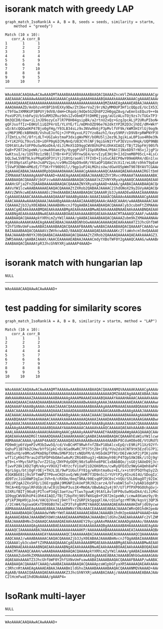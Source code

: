 # isorank match with greedy LAP

    graph_match_IsoRank(A = A, B = B, seeds = seeds, similarity = startm, 
        method = "greedy")
    
    Match (10 x 10):
       corr_A corr_B
    1       1      1
    2       2      2
    3       3      3
    4       4      4
    5       5      9
    6       6      6
    7       7     10
    8       8      8
    9       9      5
    10     10      7

---

    WAoAAAACAAQAAwACAwAAAQMTAAAABAAAABAAAAABAAQACQAAAAZncmVlZHkAAAANAAAACgAA
    AAEAAAACAAAAAwAAAAQAAAAGAAAACgAAAAgAAAAHAAAABQAAAAkAAAAKAAAACgAAAAEAAAAB
    AAAAAQAAAAEAAAAAAAAAAAAAAAAAAAAAAAAAAAAAAAAAAQMZAAAEAgAAAAEABAAJAAAAAXgA
    AAAOAAAAZD/AnbhzvHtBP1bVEXXy9Dw/ZtI6erVaZj9rzN2yMMOUP3Hf1cQQpzE/UcIX532Q
    cT9fGwJXMRKUP3BPUYj9dV8/dmH+CRqobj9dQe5G2Qh8P22H0gqZAvg/wEmnSsEQuz9++bWf
    PoxUP2FLtnbFwjU/bSuRM3ZRuz9ds1ZvObmEP3tDHMEjypg/aU1zALuTOj9zs7cTUGxTP3fx
    0m3QCD0/daw+iL1nJD9ozyCo7lR7P8H04gsipBk/a2rtnU2xQz+GzgJpcALjP2URuPIboN4/
    gQFJsoffIz+E0KUl1iQZP4rUI/YLVYE/fi/mDMnOZD96e762dktYP2R2D3cjhDI/dM+WkYYX
    vD/AtcQQGwUKP47Bjo0gFHg/Y93LB34sLz9vJNVw9k6jP3pMvlfVF9k/kWM3H1YlGj9og9ui
    ujM6P3MEckBRHd8/VshuEJofGj+JYPYKyxoLP27YzoBazhI/kxyS9RP/cD9VBrpRWPNYP3kV
    J7ZmtLs/hC/8frLdLT+UGIakstmaP3dxigWxPNY/bORU5lj2ez9L3gikLaL0P1uo4R0e39w/
    Z+YiK2FGLT9svSJ8+iOFP0g6ICMyNnQ/U83CYhlNFj9qiGnN1YfvP3EVznv9Hqk/UQP9NBLK
    tD9tAtLAvlUFP0uSw9GoDk4/diJiMnXS1D9qgCWV8UhUP4iOhK4IAQI/TBjT2bpFHj90SfWX
    Gq8+P2072m1peWk/icmwA9Xamz9y/0yggPikP1IGpURXRm4/P8AtI1Nx6D97rNSvjJjgP1Ac
    GwKtsuI/e/1O5T0z1z9BjlIYBr4+P1CV0YnwSE4/ervIzyE3Hj9+IJd2nmM8P05cL+4LsCo/
    bQLSwL5VBT9LksPRqA5OP3YiYjJ10tQ/aoAllfFIVD+IjoSuCAECP0wY09m6RR4/dEn1lxqv
    Pj9tO9ptaXlpP4nJsAPV2ps/cv9MoID4pD9x6R/Y6SaOP1QAkCVcXiI/eLU0/s9hkT9pEoKq
    l5VwP3ENWn4M6zE/Tf5KrFY90D91l//9gp1uP24LMGhisUw/dGwVO5pWmT907BYAVTCGAAAE
    AgAAAAEABAAJAAAAA0RpbQAAAA0AAAACAAAACgAAAAoAAAQCAAAAAQAEAAkAAAAIRGltbmFt
    ZXMAAAATAAAAAgAAAP4AAAD+AAAEAgAAAAEABAAJAAAAB2ZhY3RvcnMAAAATAAAAAAAABAIA
    AAABAAQACQAAAAVjbGFzcwAAAhAAAAABAAQACQAAAAlkZ2VNYXRyaXgAAAQCAAAAAQAEAAkA
    AAAHcGFja2FnZQAAABAAAAABAAQACQAAAAZNYXRyaXgAAAD+AAAA/gAABAIAAAABAAQACQAA
    AAVuYW1lcwAAABAAAAAEAAQACQAAAAZtZXRob2QABAAJAAAAC21hdGNoX29yZGVyAAQACQAA
    AAVzZWVkcwAEAAkAAAAEc29mdAAABAIAAAABAAQACQAAAARjb3JyAAADEwAAAAIAAAANAAAA
    CgAAAAEAAAACAAAAAwAAAAQAAAAFAAAABgAAAAcAAAAIAAAACQAAAAoAAAANAAAACgAAAAEA
    AAACAAAAAwAAAAQAAAAJAAAABgAAAAoAAAAIAAAABQAAAAcAAAQCAAAH/wAAABAAAAACAAQA
    CQAAAAZjb3JyX0EABAAJAAAABmNvcnJfQgAABAIAAAABAAQACQAAAAlyb3cubmFtZXMAAAAQ
    AAAACgAEAAkAAAABMQAEAAkAAAABMgAEAAkAAAABMwAEAAkAAAABNAAEAAkAAAABNQAEAAkA
    AAABNgAEAAkAAAABNwAEAAkAAAABOAAEAAkAAAABOQAEAAkAAAACMTAAAAQCAAAF/wAAABAA
    AAABAAQACQAAAApkYXRhLmZyYW1lAAAA/gAABAIAAAABAAQACQAAAAZubm9kZXMAAAANAAAA
    AgAAAAoAAAAKAAAEAgAAAAEABAAJAAAABGNhbGwAAAAGAAAAAQAEAAkAAAATZ3JhcGhfbWF0
    Y2hfSXNvUmFuawAABAIAAAABAAQACQAAAAFBAAAN/wAABAIAAAABAAQACQAAAAFCAAAO/wAA
    BAIAAAABAAQACQAAAAVzZWVkcwAAD/8AAAQCAAAAAQAEAAkAAAAKc2ltaWxhcml0eQAAAAEA
    BAAJAAAABnN0YXJ0bQAABAIAAAABAAQACQAAAAZtZXRob2QAAAAQAAAAAQAEAAkAAAAGZ3Jl
    ZWR5AAAA/gAABAIAAAX/AAACEAAAAAEABAAJAAAACmdyYXBoTWF0Y2gAAAQCAAAG/wAAABAA
    AAABAAQACQAAAAtpR3JhcGhNYXRjaAAAAP4AAAD+

# isorank match with hungarian lap

    NULL

---

    WAoAAAACAAQAAwACAwAAAAD+

# test padding for similarity scores

    graph_match_IsoRank(A = A, B = B, similarity = startm, method = "LAP")
    
    Match (10 x 10):
       corr_A corr_B
    1       1      1
    2       2      2
    3       3      3
    4       4      4
    5       5      7
    6       6      6
    7       7      9
    8       8      8
    9       9      5
    10     10     10

---

    WAoAAAACAAQAAwACAwAAAQMTAAAAAwAAABAAAAABAAQACQAAAANMQVAAAAAKAAAACgAAAAAA
    AAAAAAAAAAAAAAAAAAAAAAAAAAAAAAAAAAAAAAAAAAAAAAAAAQMZAAAEAgAAAAEABAAJAAAA
    AWkAAAANAAAAZAAAAAAAAAABAAAAAgAAAAMAAAAEAAAABQAAAAYAAAAHAAAACAAAAAkAAAAA
    AAAAAQAAAAIAAAADAAAABAAAAAUAAAAGAAAABwAAAAgAAAAJAAAAAAAAAAEAAAACAAAAAwAA
    AAQAAAAFAAAABgAAAAcAAAAIAAAACQAAAAAAAAABAAAAAgAAAAMAAAAEAAAABQAAAAYAAAAH
    AAAACAAAAAkAAAAAAAAAAQAAAAIAAAADAAAABAAAAAUAAAAGAAAABwAAAAgAAAAJAAAAAAAA
    AAEAAAACAAAAAwAAAAQAAAAFAAAABgAAAAcAAAAIAAAACQAAAAAAAAABAAAAAgAAAAMAAAAE
    AAAABQAAAAYAAAAHAAAACAAAAAkAAAAAAAAAAQAAAAIAAAADAAAABAAAAAUAAAAGAAAABwAA
    AAgAAAAJAAAAAAAAAAEAAAACAAAAAwAAAAQAAAAFAAAABgAAAAcAAAAIAAAACQAAAAAAAAAB
    AAAAAgAAAAMAAAAEAAAABQAAAAYAAAAHAAAACAAAAAkAAAQCAAAAAQAEAAkAAAABcAAAAA0A
    AAALAAAAAAAAAAoAAAAUAAAAHgAAACgAAAAyAAAAPAAAAEYAAABQAAAAWgAAAGQAAAQCAAAA
    AQAEAAkAAAADRGltAAAADQAAAAIAAAAKAAAACgAABAIAAAABAAQACQAAAAhEaW1uYW1lcwAA
    ABMAAAACAAAA/gAAAP4AAAQCAAAAAQAEAAkAAAABeAAAAA4AAABkP8CduHO8e0E/VtURdfL0
    PD9m0jp6tVpmP2vM3bIww5Q/cd/VxBCnMT9RwhfnfZBxP18bAlcxEpQ/cE9RiP11Xz92Yf4J
    GqhuP11B7kbZCHw/bYfSCpkC+D/ASadKwRC7P375tZ8+jFQ/YUu2dsXCNT9tK5EzdlG7P12z
    Vm85uYQ/e0McwSPKmD9pTXMAu5M6P3OztxNQbFM/d/HSbdAIPT91rD6IvWckP2jPIKjuVHs/
    wfTiCyKkGT9rau2dTbFDP4bOAmlwAuM/ZRG48hug3j+BAUmyh98jP4TQpSXWJBk/itQj9gtV
    gT9+L+YMyc5kP3p7vrZ2S1g/ZHYPdyOEMj90z5aRhhe8P8C1xBAbBQo/jsGOjSAUeD9j3csH
    fiwvP28k1XD2TqM/eky+V9UX2T+RYzcfViUaP2iD26K6Mzo/cwRyQFEd3z9WyG4Qmh8aP4lg
    9grLGgs/btjOgFrOEj+THJL1E/9wP1UGulFY81g/eRUntma0uz+EL/x+st0tP5QYhqSy2Zo/
    d3GKBbE81j9s5FTmWPZ7P0veCKQtovQ/W6jhHR7f3D9n5iIrYUYtP2y9Inz6I4U/SDogIzI2
    dD9TzcJiGU0WP2qIac3Vh+8/cRXOe/0eqT9RA/00Esq0P20C0sC+VQU/S5LD0agOTj92ImIy
    ddLUP2qAJZXxSFQ/iI6ErggBAj9MGNPZukUeP3RJ9Zcarz4/bTvabWl5aT+JybAD1dqbP3L/
    TKCA+KQ/UgalRFdGbj8/wC0jU3HoP3us1K+MmOA/UBwbAq2y4j97/U7lPTPXP0GOUhgGvj4/
    UJXRifBITj96u8jPITceP34gl3aeYzw/Tlwv7guwKj9tAtLAvlUFP0uSw9GoDk4/diJiMnXS
    1D9qgCWV8UhUP4iOhK4IAQI/TBjT2bpFHj90SfWXGq8+P2072m1peWk/icmwA9Xamz9y/0yg
    gPikP3HpH9jpJo4/VACQJVxeIj94tTT+z2GRP2kSgqqXlXA/cQ1afgzrMT9N/kqsVj3QP3WX
    //2CnW4/bgswaGKxTD90bBU7mlaZP3TsFgBVMIYAAAQCAAAAAQAEAAkAAAAHZmFjdG9ycwAA
    ABMAAAAAAAAEAgAAAAEABAAJAAAABWNsYXNzAAACEAAAAAEABAAJAAAACWRnQ01hdHJpeAAA
    BAIAAAABAAQACQAAAAdwYWNrYWdlAAAAEAAAAAEABAAJAAAABk1hdHJpeAAAAP4AAAD+AAAE
    AgAAAAEABAAJAAAABW5hbWVzAAAAEAAAAAMABAAJAAAABm1ldGhvZAAEAAkAAAAFc2VlZHMA
    BAAJAAAABHNvZnQAAAQCAAAAAQAEAAkAAAAEY29ycgAAAxMAAAACAAAADgAAAAo/8AAAAAAA
    AEAAAAAAAAAAQAgAAAAAAABAEAAAAAAAAEAUAAAAAAAAQBgAAAAAAABAHAAAAAAAAEAgAAAA
    AAAAQCIAAAAAAABAJAAAAAAAAAAAAA4AAAAKP/AAAAAAAABAAAAAAAAAAEAIAAAAAAAAQBAA
    AAAAAABAHAAAAAAAAEAYAAAAAAAAQCIAAAAAAABAIAAAAAAAAEAUAAAAAAAAQCQAAAAAAAAA
    AAQCAAAJ/wAAABAAAAACAAQACQAAAAZjb3JyX0EABAAJAAAABmNvcnJfQgAABAIAAAABAAQA
    CQAAAAlyb3cubmFtZXMAAAAQAAAACgAEAAkAAAABMQAEAAkAAAABMgAEAAkAAAABMwAEAAkA
    AAABNAAEAAkAAAABNQAEAAkAAAABNgAEAAkAAAABNwAEAAkAAAABOAAEAAkAAAABOQAEAAkA
    AAACMTAAAAQCAAAH/wAAABAAAAABAAQACQAAAApkYXRhLmZyYW1lAAAA/gAABAIAAAABAAQA
    CQAAAAZubm9kZXMAAAANAAAAAgAAAAoAAAAKAAAEAgAAAAEABAAJAAAABGNhbGwAAAAGAAAA
    AQAEAAkAAAATZ3JhcGhfbWF0Y2hfSXNvUmFuawAABAIAAAABAAQACQAAAAFBAAAP/wAABAIA
    AAABAAQACQAAAAFCAAAQ/wAABAIAAAABAAQACQAAAApzaW1pbGFyaXR5AAAAAQAEAAkAAAAG
    c3RhcnRtAAAEAgAAAAEABAAJAAAABm1ldGhvZAAAABAAAAABAAQACQAAAANMQVAAAAD+AAAE
    AgAAB/8AAAIQAAAAAQAEAAkAAAAKZ3JhcGhNYXRjaAAABAIAAAj/AAAAEAAAAAEABAAJAAAA
    C2lHcmFwaE1hdGNoAAAA/gAAAP4=

# IsoRank multi-layer

    NULL

---

    WAoAAAACAAQAAwACAwAAAAD+

